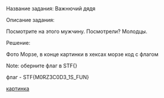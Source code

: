 Название задания: Важнючий дядя

Описание задания:

Посмотрите на этого мужчину. Посмотрели? Молодцы.

Решение:

Фото Морзе, в конце картинки в хексах морзе код с флагом

Note: оберните флаг в STF{}

флаг - STF{M0RZ3C0D3_1S_FUN}

[картинка](./man.jpg)
